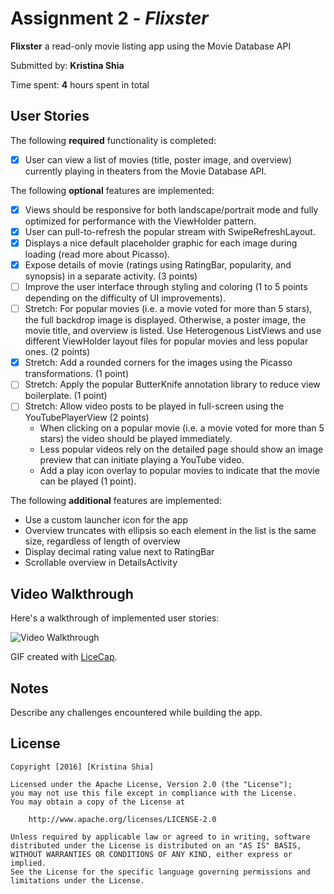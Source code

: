 # Assignment 2 - *Flixster*

**Flixster** a read-only movie listing app using the Movie Database API

Submitted by: **Kristina Shia**

Time spent: **4** hours spent in total

## User Stories

The following **required** functionality is completed:

* [X] User can view a list of movies (title, poster image, and overview) currently playing in theaters from the Movie Database API.

The following **optional** features are implemented:

* [X] Views should be responsive for both landscape/portrait mode and fully optimized for performance with the ViewHolder pattern.
* [X] User can pull-to-refresh the popular stream with SwipeRefreshLayout.
* [X] Displays a nice default placeholder graphic for each image during loading (read more about Picasso).
* [X] Expose details of movie (ratings using RatingBar, popularity, and synopsis) in a separate activity. (3 points)
* [ ] Improve the user interface through styling and coloring (1 to 5 points depending on the difficulty of UI improvements).
* [ ] Stretch: For popular movies (i.e. a movie voted for more than 5 stars), the full backdrop image is displayed. Otherwise, a poster image, the movie title, and overview is listed. Use Heterogenous ListViews and use different ViewHolder layout files for popular movies and less popular ones. (2 points)
* [X] Stretch: Add a rounded corners for the images using the Picasso transformations. (1 point)
* [ ] Stretch: Apply the popular ButterKnife annotation library to reduce view boilerplate. (1 point)
* [ ] Stretch: Allow video posts to be played in full-screen using the YouTubePlayerView (2 points)
  * When clicking on a popular movie (i.e. a movie voted for more than 5 stars) the video should be played 		immediately.
  * Less popular videos rely on the detailed page should show an image preview that can initiate playing a 		YouTube video.
  * Add a play icon overlay to popular movies to indicate that the movie can be played (1 point).


The following **additional** features are implemented:

* Use a custom launcher icon for the app
* Overview truncates with ellipsis so each element in the list is the same size, regardless of length of overview
* Display decimal rating value next to RatingBar
* Scrollable overview in DetailsActivity

## Video Walkthrough 

Here's a walkthrough of implemented user stories:

<img src='http://i.imgur.com/link/to/your/gif/file.gif' title='Video Walkthrough' width='' alt='Video Walkthrough' />

GIF created with [LiceCap](http://www.cockos.com/licecap/).

## Notes

Describe any challenges encountered while building the app.

## License

    Copyright [2016] [Kristina Shia]

    Licensed under the Apache License, Version 2.0 (the "License");
    you may not use this file except in compliance with the License.
    You may obtain a copy of the License at

        http://www.apache.org/licenses/LICENSE-2.0

    Unless required by applicable law or agreed to in writing, software
    distributed under the License is distributed on an "AS IS" BASIS,
    WITHOUT WARRANTIES OR CONDITIONS OF ANY KIND, either express or implied.
    See the License for the specific language governing permissions and
    limitations under the License.